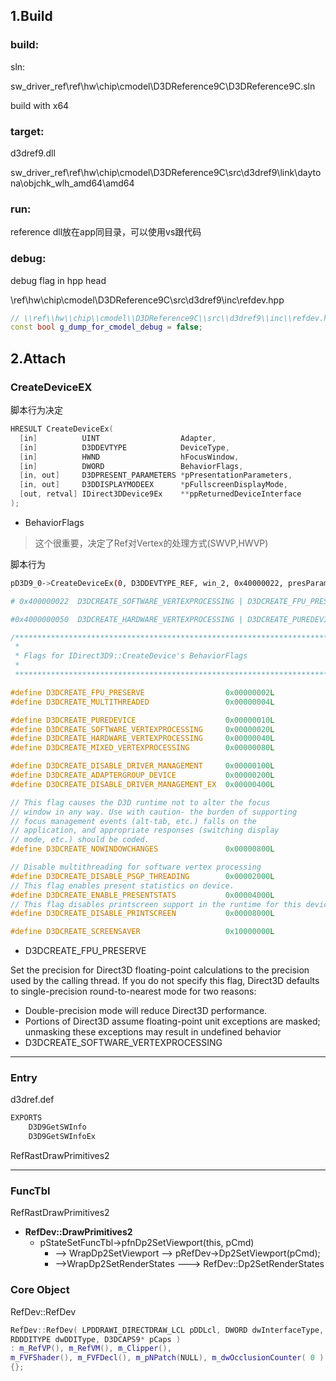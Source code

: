 ## 1.Build

### build:

sln:

sw_driver_ref\ref\hw\chip\cmodel\D3DReference9C\D3DReference9C.sln

build with x64

### target:

d3dref9.dll

sw_driver_ref\ref\hw\chip\cmodel\D3DReference9C\src\d3dref9\link\daytona\objchk_wlh_amd64\amd64

### run:

reference dll放在app同目录，可以使用vs跟代码

### debug:

debug flag in hpp head

\ref\hw\chip\cmodel\D3DReference9C\src\d3dref9\inc\refdev.hpp

```cpp
// \\ref\\hw\\chip\\cmodel\\D3DReference9C\\src\\d3dref9\\inc\\refdev.hpp
const bool g_dump_for_cmodel_debug = false;
```

## 2.Attach

### CreateDeviceEX

脚本行为决定

```cpp
HRESULT CreateDeviceEx(
  [in]          UINT                  Adapter,
  [in]          D3DDEVTYPE            DeviceType,
  [in]          HWND                  hFocusWindow,
  [in]          DWORD                 BehaviorFlags,
  [in, out]     D3DPRESENT_PARAMETERS *pPresentationParameters,
  [in, out]     D3DDISPLAYMODEEX      *pFullscreenDisplayMode,
  [out, retval] IDirect3DDevice9Ex    **ppReturnedDeviceInterface
);
```

* BehaviorFlags

> 这个很重要，决定了Ref对Vertex的处理方式(SWVP,HWVP)

脚本行为

```bash
pD3D9_0->CreateDeviceEx(0, D3DDEVTYPE_REF, win_2, 0x40000022, presParam_2, NULL, pDev9Ex_2);

# 0x400000022  D3DCREATE_SOFTWARE_VERTEXPROCESSING | D3DCREATE_FPU_PRESERV

#0x4000000050  D3DCREATE_HARDWARE_VERTEXPROCESSING | D3DCREATE_PUREDEVICE
```

```cpp
/****************************************************************************
 *
 * Flags for IDirect3D9::CreateDevice's BehaviorFlags
 *
 ****************************************************************************/

#define D3DCREATE_FPU_PRESERVE                  0x00000002L
#define D3DCREATE_MULTITHREADED                 0x00000004L

#define D3DCREATE_PUREDEVICE                    0x00000010L
#define D3DCREATE_SOFTWARE_VERTEXPROCESSING     0x00000020L
#define D3DCREATE_HARDWARE_VERTEXPROCESSING     0x00000040L
#define D3DCREATE_MIXED_VERTEXPROCESSING        0x00000080L

#define D3DCREATE_DISABLE_DRIVER_MANAGEMENT     0x00000100L
#define D3DCREATE_ADAPTERGROUP_DEVICE           0x00000200L
#define D3DCREATE_DISABLE_DRIVER_MANAGEMENT_EX  0x00000400L

// This flag causes the D3D runtime not to alter the focus 
// window in any way. Use with caution- the burden of supporting
// focus management events (alt-tab, etc.) falls on the 
// application, and appropriate responses (switching display
// mode, etc.) should be coded.
#define D3DCREATE_NOWINDOWCHANGES               0x00000800L

// Disable multithreading for software vertex processing
#define D3DCREATE_DISABLE_PSGP_THREADING        0x00002000L
// This flag enables present statistics on device.
#define D3DCREATE_ENABLE_PRESENTSTATS           0x00004000L
// This flag disables printscreen support in the runtime for this device
#define D3DCREATE_DISABLE_PRINTSCREEN           0x00008000L

#define D3DCREATE_SCREENSAVER                   0x10000000L
```

* D3DCREATE_FPU_PRESERVE

Set the precision for Direct3D floating-point calculations to the precision used by the calling thread. If you do not specify this flag, Direct3D defaults to single-precision round-to-nearest mode for two reasons:

* Double-precision mode will reduce Direct3D performance.
* Portions of Direct3D assume floating-point unit exceptions are masked; unmasking these exceptions may result in undefined behavior
* D3DCREATE_SOFTWARE_VERTEXPROCESSING

---

### Entry

d3dref.def

```cpp
EXPORTS
	D3D9GetSWInfo
	D3D9GetSWInfoEx
```

RefRastDrawPrimitives2

---

### FuncTbl

RefRastDrawPrimitives2

* **RefDev::DrawPrimitives2**
  * pStateSetFuncTbl->pfnDp2SetViewport(this, pCmd)
    * --> WrapDp2SetViewport --> pRefDev->Dp2SetViewport(pCmd);
    * -->WrapDp2SetRenderStates ---> RefDev::Dp2SetRenderStates

### Core Object

RefDev::RefDev

```cpp
RefDev::RefDev( LPDDRAWI_DIRECTDRAW_LCL pDDLcl, DWORD dwInterfaceType,
RDDDITYPE dwDDIType, D3DCAPS9* pCaps )
: m_RefVP(), m_RefVM(), m_Clipper(),
m_FVFShader(), m_FVFDecl(), m_pNPatch(NULL), m_dwOcclusionCounter( 0 )
{};
```
